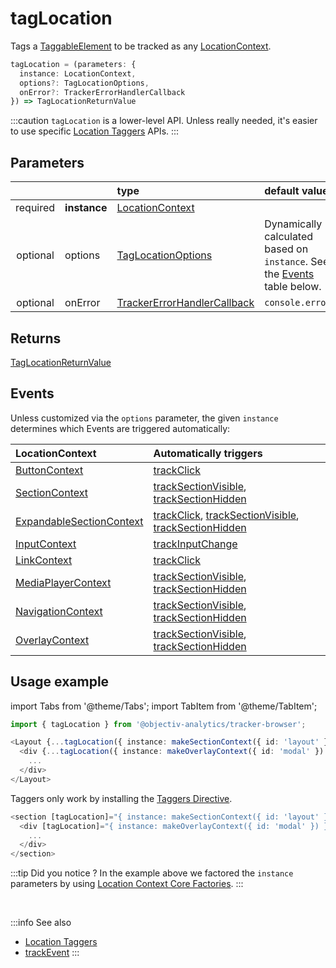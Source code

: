 # tagLocation

Tags a [TaggableElement](/tracking/api-reference/definitions/TaggableElement.md) to be tracked as any [LocationContext](/taxonomy/reference/location-contexts/overview.md).

```typescript
tagLocation = (parameters: {
  instance: LocationContext,
  options?: TagLocationOptions,
  onError?: TrackerErrorHandlerCallback
}) => TagLocationReturnValue
```

:::caution
`tagLocation` is a lower-level API. Unless really needed, it's easier to use specific [Location Taggers](/tracking/api-reference/locationTaggers/overview.md) APIs. 
:::

## Parameters
|          |              | type                                                                                              | default value
| :-:      | :--          | :--                                                                                               | :--           
| required | **instance** | [LocationContext](/taxonomy/reference/location-contexts/overview.md)                                        |
| optional | options      | [TagLocationOptions](/tracking/api-reference/definitions/TagLocationOptions.md)                   | Dynamically calculated based on `instance`. See the [Events](#events) table below.
| optional | onError      | [TrackerErrorHandlerCallback](/tracking/api-reference/definitions/TrackerErrorHandlerCallback.md) | `console.error`

## Returns
[TagLocationReturnValue](/tracking/api-reference/definitions/TagLocationReturnValue.md) 

## Events
Unless customized via the `options` parameter, the given `instance` determines which Events are triggered automatically:

| LocationContext | Automatically triggers
| :--                                                                                 | :--           
| [ButtonContext](/taxonomy/reference/location-contexts/ButtonContext.md)                       | [trackClick](/tracking/api-reference/eventTrackers/trackClick.md)
| [SectionContext](/taxonomy/reference/location-contexts/SectionContext.md)                     | [trackSectionVisible](/tracking/api-reference/eventTrackers/trackSectionVisible.md), [trackSectionHidden](/tracking/api-reference/eventTrackers/trackSectionHidden.md)
| [ExpandableSectionContext](/taxonomy/reference/location-contexts/ExpandableSectionContext.md) | [trackClick](/tracking/api-reference/eventTrackers/trackClick.md), [trackSectionVisible](/tracking/api-reference/eventTrackers/trackSectionVisible.md), [trackSectionHidden](/tracking/api-reference/eventTrackers/trackSectionHidden.md)
| [InputContext](/taxonomy/reference/location-contexts/InputContext.md)                         | [trackInputChange](/tracking/api-reference/eventTrackers/trackInputChange.md)
| [LinkContext](/taxonomy/reference/location-contexts/LinkContext.md)                           | [trackClick](/tracking/api-reference/eventTrackers/trackClick.md)
| [MediaPlayerContext](/taxonomy/reference/location-contexts/MediaPlayerContext.md)             | [trackSectionVisible](/tracking/api-reference/eventTrackers/trackSectionVisible.md), [trackSectionHidden](/tracking/api-reference/eventTrackers/trackSectionHidden.md)
| [NavigationContext](/taxonomy/reference/location-contexts/NavigationContext.md)               | [trackSectionVisible](/tracking/api-reference/eventTrackers/trackSectionVisible.md), [trackSectionHidden](/tracking/api-reference/eventTrackers/trackSectionHidden.md)
| [OverlayContext](/taxonomy/reference/location-contexts/OverlayContext.md)                     | [trackSectionVisible](/tracking/api-reference/eventTrackers/trackSectionVisible.md), [trackSectionHidden](/tracking/api-reference/eventTrackers/trackSectionHidden.md)

## Usage example

import Tabs from '@theme/Tabs';
import TabItem from '@theme/TabItem';

<Tabs>
  <TabItem value="react" label="React" default>

```typescript jsx
import { tagLocation } from '@objectiv-analytics/tracker-browser';
```

```typescript jsx
<Layout {...tagLocation({ instance: makeSectionContext({ id: 'layout' }) })}>
  <div {...tagLocation({ instance: makeOverlayContext({ id: 'modal' }) })}>
    ...
  </div>
</Layout>
```

  </TabItem>
  <TabItem value="angular" label="Angular">

Taggers only work by installing the [Taggers Directive](/tracking/how-to-guides/angular/getting-started.md#optional---configure-taggers-directive).

```typescript jsx
<section [tagLocation]="{ instance: makeSectionContext({ id: 'layout' }) }">
  <div [tagLocation]="{ instance: makeOverlayContext({ id: 'modal' }) }">
    ...
  </div>
</section>
```

  </TabItem>
</Tabs>

:::tip Did you notice ?
In the example above we factored the `instance` parameters by using [Location Context Core Factories](/tracking/api-reference/core/CoreFactories.md#location-context-factories).
:::

<br />

:::info See also
- [Location Taggers](/tracking/api-reference/locationTaggers/overview.md)
- [trackEvent](/tracking/api-reference/eventTrackers/trackEvent.md)
:::
